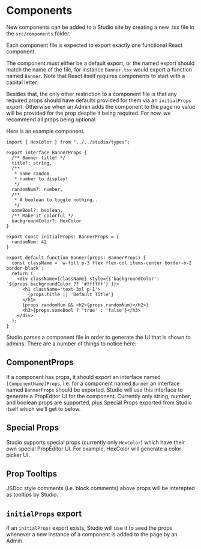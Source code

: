 # Components

New components can be added to a Studio site by creating a new .tsx file in the `src/components` folder.

Each component file is expected to export exactly one functional React component.

The component must either be a default export, or the named export should match the name of the file,
for instance `Banner.tsx` would export a function named `Banner`.
Note that React itself requires components to start with a capital letter.

Besides that, the only other restriction to a component file is that any required props should have defaults provided
for them via an `initialProps` export. Otherwise when an Admin adds the component to the page no value will be provided for the prop despite it being required.
For now, we recommend all props being optional

Here is an example component.

```tsx
import { HexColor } from "../../studio/types";

export interface BannerProps {
  /** Banner title! */
  title?: string,
  /** 
   * Some random
   * number to display!
   */
  randomNum?: number,
  /**
   * A boolean to toggle nothing..
   */
  someBool?: boolean,
  /** Make it colorful */
  backgroundColor?: HexColor
}

export const initialProps: BannerProps = {
  randomNum: 42
}

export default function Banner(props: BannerProps) {
  const className = `w-fill p-3 flex flex-col items-center border-b-2 border-black`;
  return (
    <div className={className} style={{'backgroundColor': `${props.backgroundColor ?? '#ffffff'}`}}>
      <h1 className='text-3xl p-1'>
        {props.title || 'Default Title'}
      </h1>
      {props.randomNum && <h2>{props.randomNum}</h2>}
      <h3>{props.someBool ? 'true' : 'false'}</h3>
    </div>
  );
}
```

Studio parses a component file in order to generate the UI that is shown to admins.
There are a number of things to notice here:

## ComponentProps

If a component has props, it should export an interface named `[ComponentName]Props`, i.e. for a component named
`Banner` an interface named `BannerProps` should be exported. Studio will use this interface to generate a PropEditor
UI for the component. Currently only string, number, and boolean props are supported, plus Special Props exported from Studio itself which we'll get to below.

## Special Props

Studio supports special props (currently only `HexColor`) which have their own special PropEditor UI. For example, HexColor will generate a color picker UI.

## Prop Tooltips

JSDoc style comments (i.e. block comments) above props will be interepted as tooltips by Studio.

## `initialProps` export

If an `initialProps` export exists, Studio will use it to seed the props whenever a new instance of a component is added to the page by an Admin.